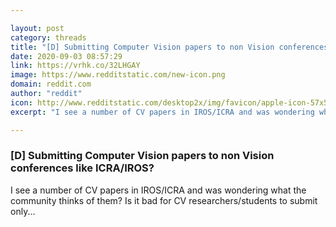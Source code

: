 ```yaml
---

layout: post
category: threads
title: "[D] Submitting Computer Vision papers to non Vision conferences like ICRA/IROS?"
date: 2020-09-03 08:57:29
link: https://vrhk.co/32LHGAY
image: https://www.redditstatic.com/new-icon.png
domain: reddit.com
author: "reddit"
icon: http://www.redditstatic.com/desktop2x/img/favicon/apple-icon-57x57.png
excerpt: "I see a number of CV papers in IROS/ICRA and was wondering what the community thinks of them? Is it bad for CV researchers/students to submit only..."

---
```


### [D] Submitting Computer Vision papers to non Vision conferences like ICRA/IROS?

I see a number of CV papers in IROS/ICRA and was wondering what the community thinks of them? Is it bad for CV researchers/students to submit only...